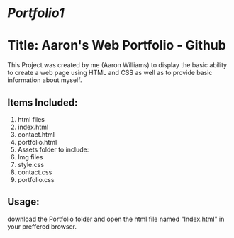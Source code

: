 # *Portfolio1*
# Title: Aaron's Web Portfolio - Github

This Project was created by me (Aaron Williams) to display the basic ability to create a web page using HTML and CSS as well as to provide basic information about myself.

## Items Included:
1. html files
  1. index.html
  1. contact.html
  1. portfolio.html
1. Assets folder to include:
  1. Img files
  1. style.css
  1. contact.css
  1. portfolio.css

## Usage:
download the Portfolio folder and open the html file named "Index.html" in your preffered browser.
